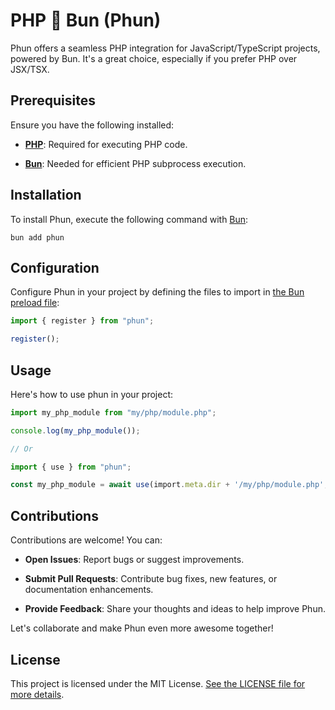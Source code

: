 # PHP 💙 Bun (Phun)

Phun offers a seamless PHP integration for JavaScript/TypeScript projects, powered by Bun.
It's a great choice, especially if you prefer PHP over JSX/TSX.

## Prerequisites

Ensure you have the following installed:

- [**PHP**](https://www.php.net/downloads): Required for executing PHP code.

- [**Bun**](https://bun.sh/docs/installation): Needed for efficient PHP subprocess execution.

## Installation

To install Phun, execute the following command with [Bun](https://bun.sh):

```shell
bun add phun
```

## Configuration

Configure Phun in your project by defining the files to import in [the Bun preload file](https://bun.sh/docs/runtime/bunfig#preload):

```typescript
import { register } from "phun";

register();
```

## Usage

Here's how to use phun in your project:

```typescript
import my_php_module from "my/php/module.php";

console.log(my_php_module());

// Or

import { use } from "phun";

const my_php_module = await use(import.meta.dir + '/my/php/module.php', {name: "Sigui", username: "siguici"});
```

## Contributions

Contributions are welcome! You can:

- **Open Issues**: Report bugs or suggest improvements.
  
- **Submit Pull Requests**: Contribute bug fixes, new features, or documentation enhancements.
  
- **Provide Feedback**: Share your thoughts and ideas to help improve Phun.

Let's collaborate and make Phun even more awesome together!

## License

This project is licensed under the MIT License. [See the LICENSE file for more details](./LICENSE.md).
